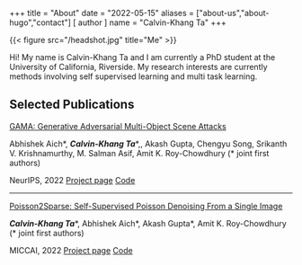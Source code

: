 +++
title = "About"
date = "2022-05-15"
aliases = ["about-us","about-hugo","contact"]
[ author ]
  name = "Calvin-Khang Ta"
+++



{{< figure src="/headshot.jpg" title="Me" >}}

Hi!
My name is Calvin-Khang Ta and I am currently a PhD student at the University of California, Riverside. My research interests are currently methods involving self supervised learning and multi task learning. 

## Selected Publications
[GAMA: Generative Adversarial Multi-Object Scene Attacks](https://arxiv.org/abs/2209.09502)

Abhishek Aich*, ***Calvin-Khang Ta****,, Akash Gupta, Chengyu Song, Srikanth V. Krishnamurthy, M. Salman Asif, Amit K. Roy-Chowdhury
(* joint first authors)

NeurIPS, 2022 [Project page](https://abhishekaich27.github.io/gama.html)  [Code](https://github.com/abhishekaich27/GAMA-pytorch)


---

[Poisson2Sparse: Self-Supervised Poisson Denoising From a Single Image](https://arxiv.org/abs/2206.01856)

***Calvin-Khang Ta****, Abhishek Aich*, Akash Gupta*, Amit K. Roy-Chowdhury
(* joint first authors)

MICCAI, 2022   [Project page](https://tacalvin.github.io/Poisson2Sparse/)  [Code](https://github.com/tacalvin/Poisson2Sparse)

